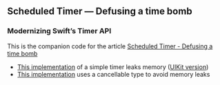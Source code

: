 ## Scheduled Timer — Defusing a time bomb

### Modernizing Swift’s Timer API

This is the companion code for the article [Scheduled Timer - Defusing a time bomb](https://medium.com/@DudeOnSwift/scheduled-timer-defusing-a-time-bomb-85f854714b5c)

- [This implementation](https://github.com/anconaesselmann/TimerTroubleExamples/tree/main/TimerTrouble_SwiftUI) of a simple timer leaks memory ([UIKit version](https://github.com/anconaesselmann/TimerTroubleExamples/tree/main/TimerTrouble_UIKit))
- [This implementation](https://github.com/anconaesselmann/TimerTroubleExamples/tree/main/TimerTrouble_SwiftUI_solved) uses a cancellable type to avoid memory leaks

